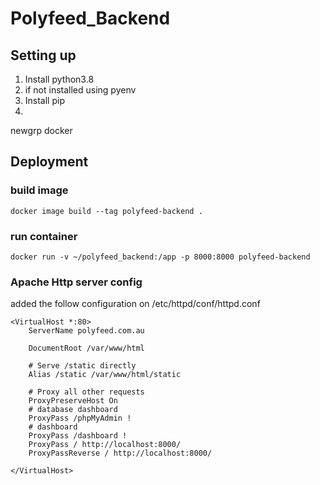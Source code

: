 # Polyfeed_Backend

## Setting up

1. Install python3.8
2. if not installed using pyenv
3. Install pip
4.

newgrp docker

## Deployment

### build image

```
docker image build --tag polyfeed-backend .
```

### run container

```
docker run -v ~/polyfeed_backend:/app -p 8000:8000 polyfeed-backend
```

### Apache Http server config

added the follow configuration on /etc/httpd/conf/httpd.conf

```
<VirtualHost *:80>
    ServerName polyfeed.com.au

    DocumentRoot /var/www/html

    # Serve /static directly
    Alias /static /var/www/html/static

    # Proxy all other requests
    ProxyPreserveHost On
    # database dashboard
    ProxyPass /phpMyAdmin !
    # dashboard
    ProxyPass /dashboard !
    ProxyPass / http://localhost:8000/
    ProxyPassReverse / http://localhost:8000/

</VirtualHost>
```
